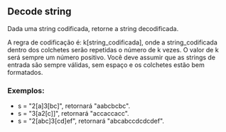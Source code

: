 ## Decode string

Dada uma string codificada, retorne a string decodificada.

A regra de codificação é: k[string_codificada], onde a string_codificada dentro dos colchetes serão repetidas o número de k vezes. O valor de k será sempre um número positivo.
Você deve assumir que as strings de entrada são sempre válidas, sem espaço e os colchetes estão bem formatados.

### Exemplos:

* s = "2[a]3[bc]", retornará "aabcbcbc".
* s = "3[a2[c]]", retornará "accaccacc".
* s = "2[abc]3[cd]ef", retornará "abcabccdcdcdef".